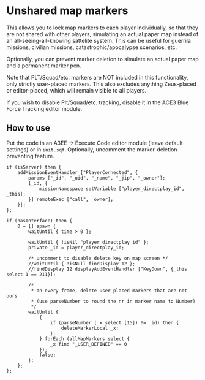 Unshared map markers
====================
This allows you to lock map markers to each player individually, so that they
are not shared with other players, simulating an actual paper map instead of
an all-seeing-all-knowing sattelite system. This can be useful for guerrila
missions, civilian missions, catastrophic/apocalypse scenarios, etc.

Optionally, you can prevent marker deletion to simulate an actual paper map
and a permanent marker pen.

Note that PLT/Squad/etc. markers are NOT included in this functionality,
only strictly user-placed markers. This also excludes anything Zeus-placed
or editor-placed, which will remain visible to all players.

If you wish to disable Plt/Squad/etc. tracking, disable it in the ACE3
Blue Force Tracking editor module.

How to use
----------
Put the code in an A3EE -> Execute Code editor module (leave default settings)
or in `init.sqf`. Optionally, uncomment the marker-deletion-preventing feature.

```
if (isServer) then {
    addMissionEventHandler ["PlayerConnected", {
        params ["_id", "_uid", "_name", "_jip", "_owner"];
        [_id, {
            missionNamespace setVariable ["player_directplay_id", _this];
        }] remoteExec ["call", _owner];
    }];
};

if (hasInterface) then {
    0 = [] spawn {
        waitUntil { time > 0 };

        waitUntil { !isNil "player_directplay_id" };
        private _id = player_directplay_id;

        /* uncomment to disable delete key on map screen */
        //waitUntil { !isNull findDisplay 12 };
        //findDisplay 12 displayAddEventHandler ["KeyDown", {_this select 1 == 211}];

        /*
         * on every frame, delete user-placed markers that are not ours
         * (use parseNumber to round the nr in marker name to Number)
         */
        waitUntil {
            {
                if (parseNumber (_x select [15]) != _id) then {
                    deleteMarkerLocal _x;
                };
            } forEach (allMapMarkers select {
                _x find "_USER_DEFINED" == 0
            });
            false;
        };
    };
};
```

